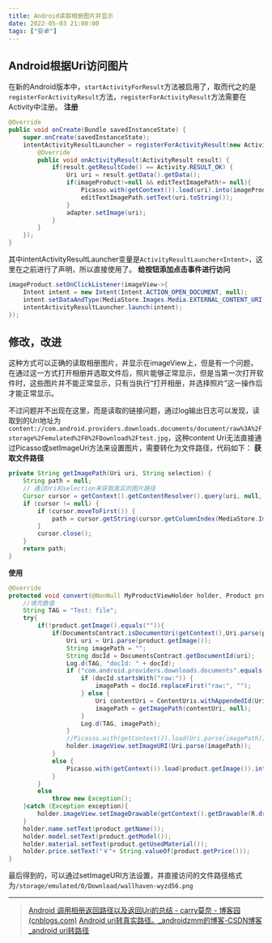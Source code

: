 ```yaml
---
title: Android读取相册图片并显示
date: 2022-05-03 21:00:00
tags: ["安卓"]
---
```

## Android根据Uri访问图片
在新的Android版本中，`startActivityForResult`方法被启用了，取而代之的是`registerForActivityResult`方法，`registerForActivityResult`方法需要在Activity中注册。
**注册**
```java
@Override  
public void onCreate(Bundle savedInstanceState) {  
    super.onCreate(savedInstanceState);  
    intentActivityResultLauncher = registerForActivityResult(new ActivityResultContracts.StartActivityForResult(),new ActivityResultCallback<ActivityResult>(){  
        @Override  
        public void onActivityResult(ActivityResult result) {  
            if(result.getResultCode() == Activity.RESULT_OK) {  
                Uri uri = result.getData().getData();  
                if(imageProduct!=null && editTextImagePath!= null){  
                    Picasso.with(getContext()).load(uri).into(imageProduct);  
                    editTextImagePath.setText(uri.toString());  
                }  
                adapter.setImage(uri);  
            }  
        }  
    });  
}
```
其中intentActivityResultLauncher变量是`ActivityResultLauncher<Intent>`，这里在之前进行了声明，所以直接使用了。
**给按钮添加点击事件进行访问**

```java
imageProduct.setOnClickListener(imageView->{  
    Intent intent = new Intent(Intent.ACTION_OPEN_DOCUMENT, null);  
    intent.setDataAndType(MediaStore.Images.Media.EXTERNAL_CONTENT_URI, "image/*");  
    intentActivityResultLauncher.launch(intent);  
});
```

## 修改，改进
这种方式可以正确的读取相册图片，并显示在imageView上，但是有一个问题，在通过这一方式打开相册并选取文件后，照片能够正常显示，但是当第一次打开软件时，这些图片并不能正常显示，只有当执行“打开相册，并选择照片”这一操作后才能正常显示。

不过问题并不出现在这里，而是读取的链接问题，通过log输出日志可以发现，读取到的Uri地址为`content://com.android.providers.downloads.documents/document/raw%3A%2Fstorage%2Femulated%2F0%2FDownload%2Ftest.jpg`，这种content Uri无法直接通过Picasso或setImageUri方法来设置图片，需要转化为文件路径，代码如下：
**获取文件路径**
```java
private String getImagePath(Uri uri, String selection) {  
    String path = null;  
    // 通过Uri和selection来获取真实的图片路径  
    Cursor cursor = getContext().getContentResolver().query(uri, null, selection, null, null);  
    if (cursor != null) {  
        if (cursor.moveToFirst()) {  
            path = cursor.getString(cursor.getColumnIndex(MediaStore.Images.Media.DATA));  
        }  
        cursor.close();  
    }    
    return path;  
}
```

**使用**
```java
@Override  
protected void convert(@NonNull MyProductViewHolder holder, Product product) {  
    //填充数值  
    String TAG = "Test: file";  
    try{  
        if(!product.getImage().equals("")){  
            if(DocumentsContract.isDocumentUri(getContext(),Uri.parse(product.getImage()))){  
                Uri uri = Uri.parse(product.getImage());  
                String imagePath = "";  
                String docId = DocumentsContract.getDocumentId(uri);  
                Log.d(TAG, "docId: " + docId);  
                if ("com.android.providers.downloads.documents".equals(uri.getAuthority())) {  
                    if (docId.startsWith("raw:")) {  
                        imagePath = docId.replaceFirst("raw:", "");  
                    } else {  
                        Uri contentUri = ContentUris.withAppendedId(Uri.parse("content://downloads/public_downloads"), Long.parseLong(docId));  
                        imagePath = getImagePath(contentUri, null);  
                    }  
                    Log.d(TAG, imagePath);  
                }  
                //Picasso.with(getContext()).load(Uri.parse(imagePath)).into(holder.imageView);  
                holder.imageView.setImageURI(Uri.parse(imagePath));  
            }  
            else {  
                Picasso.with(getContext()).load(product.getImage()).into(holder.imageView);  
            }  
        }  
        else  
            throw new Exception();  
    }catch (Exception exception){  
        holder.imageView.setImageDrawable(getContext().getDrawable(R.drawable.product_placeholder));  
    }  
    holder.name.setText(product.getName());  
    holder.model.setText(product.getModel());  
    holder.material.setText(product.getUsedMaterial());  
    holder.price.setText("￥"+ String.valueOf(product.getPrice()));  
}
```
最后得到的，可以通过setImageURI方法设置，并直接访问的文件路径格式为`/storage/emulated/0/Download/wallhaven-wyzd56.png`

----
> [Android 调用相册返回路径以及返回Uri的总结 - carry莫奈 - 博客园 (cnblogs.com)](https://www.cnblogs.com/MrChen-/p/14607523.html)
> [Android uri转真实路径。_androidzmm的博客-CSDN博客_android uri转路径](https://blog.csdn.net/androidzmm/article/details/82886392)